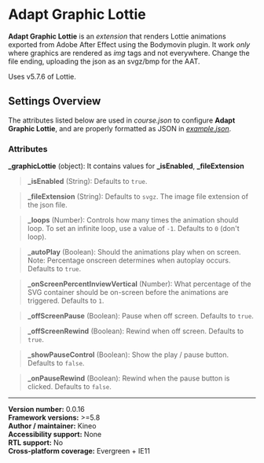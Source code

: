 # Adapt Graphic Lottie

**Adapt Graphic Lottie** is an *extension* that renders Lottie animations exported from Adobe After Effect using the Bodymovin plugin. It work *only* where graphics are rendered as *img* tags and not everywhere. Change the file ending, uploading the json as an svgz/bmp for the AAT.

Uses v5.7.6 of Lottie.

## Settings Overview

The attributes listed below are used in *course.json* to configure **Adapt Graphic Lottie**, and are properly formatted as JSON in [*example.json*](https://github.com/cgkineo/adapt-graphicLottie/blob/master/example.json).

### Attributes

**\_graphicLottie** (object): It contains values for **\_isEnabled**, **\_fileExtension**

>**\_isEnabled** (String): Defaults to `true`.

>**\_fileExtension** (String): Defaults to `svgz`. The image file extension of the json file.

>**\_loops** (Number): Controls how many times the animation should loop. To set an infinite loop, use a value of `-1`. Defaults to `0` (don't loop).

>**\_autoPlay** (Boolean): Should the animations play when on screen. Note: Percentage onscreen determines when autoplay occurs. Defaults to `true`.

>**\_onScreenPercentInviewVertical** (Number): What percentage of the SVG container should be on-screen before the animations are triggered. Defaults to `1`.

>**\_offScreenPause** (Boolean): Pause when off screen. Defaults to `true`.

>**\_offScreenRewind** (Boolean): Rewind when off screen. Defaults to `true`.

>**\_showPauseControl** (Boolean): Show the play / pause button. Defaults to `false`.

>**\_onPauseRewind** (Boolean): Rewind when the pause button is clicked. Defaults to `false`.

----------------------------
**Version number:**  0.0.16   
**Framework versions:**  >=5.8   
**Author / maintainer:** Kineo   
**Accessibility support:** None   
**RTL support:** No   
**Cross-platform coverage:** Evergreen + IE11   
